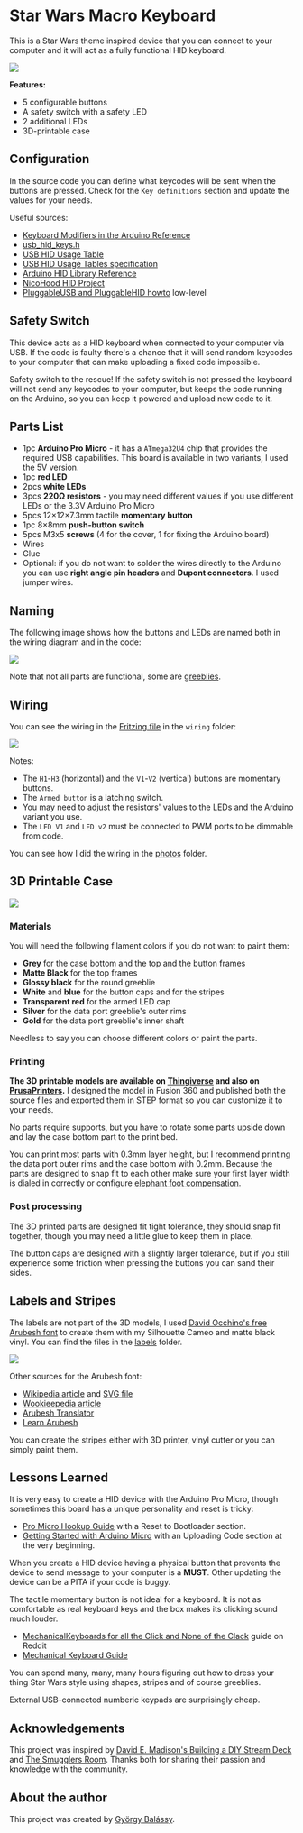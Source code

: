 # Star Wars Macro Keyboard

This is a Star Wars theme inspired device that you can connect to your computer and it will act as a fully functional HID keyboard.

![](./photos/external.jpg)

**Features:**
- 5 configurable buttons
- A safety switch with a safety LED
- 2 additional LEDs 
- 3D-printable case

## Configuration

In the source code you can define what keycodes will be sent when the buttons are pressed. Check for the `Key definitions` section and update the values for your needs.

Useful sources:
- [Keyboard Modifiers in the Arduino Reference](https://www.arduino.cc/reference/en/language/functions/usb/keyboard/keyboardmodifiers/)
- [usb_hid_keys.h](https://gist.github.com/MightyPork/6da26e382a7ad91b5496ee55fdc73db2)
- [USB HID Usage Table](https://www.freebsddiary.org/APC/usb_hid_usages.php)
- [USB HID Usage Tables specification](https://www.usb.org/sites/default/files/documents/hut1_12v2.pdf)
- [Arduino HID Library Reference](https://www.arduino.cc/en/Reference/HID)
- [NicoHood HID Project](https://github.com/NicoHood/HID)
- [PluggableUSB and PluggableHID howto](https://github.com/arduino/Arduino/wiki/PluggableUSB-and-PluggableHID-howto) low-level

## Safety Switch

This device acts as a HID keyboard when connected to your computer via USB. If the code is faulty there's a chance that it will send random keycodes to your computer that can make uploading a fixed code impossible.

Safety switch to the rescue! If the safety switch is not pressed the keyboard will not send any keycodes to your computer, but keeps the code running on the Arduino, so you can keep it powered and upload new code to it.

## Parts List

- 1pc **Arduino Pro Micro** - it has a `ATmega32U4` chip that provides the required USB capabilities. This board is available in two variants, I used the 5V version.
- 1pc **red LED**
- 2pcs **white LEDs**
- 3pcs **220Ω resistors** - you may need different values if you use different LEDs or the 3.3V Arduino Pro Micro
- 5pcs 12×12×7.3mm tactile **momentary button**
- 1pc 8×8mm **push-button switch**
- 5pcs M3x5 **screws** (4 for the cover, 1 for fixing the Arduino board)
- Wires
- Glue
- Optional: if you do not want to solder the wires directly to the Arduino you can use **right angle pin headers** and **Dupont connectors**. I used jumper wires.

## Naming

The following image shows how the buttons and LEDs are named both in the wiring diagram and in the code:

![](./photos/external-with-labels.jpg)

Note that not all parts are functional, some are [greeblies](https://en.wikipedia.org/wiki/Greeble).

## Wiring

You can see the wiring in the [Fritzing file](./wiring/star-wars-macro-keyboard.fzz) in the `wiring` folder:

![](./wiring/breadboard-wiring.png)

Notes:
- The `H1`-`H3` (horizontal) and the `V1`-`V2` (vertical) buttons are momentary buttons.
- The `Armed button` is a latching switch.
- You may need to adjust the resistors' values to the LEDs and the Arduino variant you use.
- The `LED V1` and `LED v2` must be connected to PWM ports to be dimmable from code.

You can see how I did the wiring in the [photos](./photos) folder.

## 3D Printable Case

![](./models/render.png)

### Materials

You will need the following filament colors if you do not want to paint them:
- **Grey** for the case bottom and the top and the button frames
- **Matte Black** for the top frames
- **Glossy black** for the round greeblie
- **White** and **blue** for the button caps and for the stripes
- **Transparent red** for the armed LED cap
- **Silver** for the data port greeblie's outer rims
- **Gold** for the data port greeblie's inner shaft

Needless to say you can choose different colors or paint the parts.

### Printing

**The 3D printable models are available on [Thingiverse](https://www.thingiverse.com/thing:4647245) and also on [PrusaPrinters](https://www.prusaprinters.org/prints/45559-star-wars-macro-keyboard).** I designed the model in Fusion 360 and published both the source files and exported them in STEP format so you can customize it to your needs.

No parts require supports, but you have to rotate some parts upside down and lay the case bottom part to the print bed.

You can print most parts with 0.3mm layer height, but I recommend printing the data port outer rims and the case bottom with 0.2mm. Because the parts are designed to snap fit to each other make sure your first layer width is dialed in correctly or configure [elephant foot compensation](https://help.prusa3d.com/en/article/elephant-foot-compensation_114487).

### Post processing

The 3D printed parts are designed fit tight tolerance, they should snap fit together, though you may need a little glue to keep them in place.

The button caps are designed with a slightly larger tolerance, but if you still experience some friction when pressing the buttons you can sand their sides.

## Labels and Stripes

The labels are not part of the 3D models, I used [David Occhino's free Arubesh font](http://davidocchino.com/portfolio/typography/aurebesh.html) to create them with my Silhouette Cameo and matte black vinyl. You can find the files in the [labels](./labels) folder.

![](./labels/make.png)

Other sources for the Arubesh font:
- [Wikipedia article](https://en.wikipedia.org/wiki/Languages_in_Star_Wars) and [SVG file](https://en.wikipedia.org/wiki/Languages_in_Star_Wars#/media/File:Star-Wars-aurek-besh-alphabet-chart.svg)
- [Wookieepedia article](https://starwars.fandom.com/wiki/Aurebesh)
- [Arubesh Translator](https://lingojam.com/AurebeshTranslator)
- [Learn Arubesh](https://aurebesh.org/)

You can create the stripes either with 3D printer, vinyl cutter or you can simply paint them.

## Lessons Learned

It is very easy to create a HID device with the Arduino Pro Micro, though sometimes this board has a unique personality and reset is tricky:
  - [Pro Micro Hookup Guide](https://learn.sparkfun.com/tutorials/pro-micro--fio-v3-hookup-guide/troubleshooting-and-faq#ts-reset) with a Reset to Bootloader section.
  - [Getting Started with Arduino Micro](https://www.arduino.cc/en/Guide/ArduinoLeonardoMicro#toc6) with an Uploading Code section at the very beginning.

When you create a HID device having a physical button that prevents the device to send message to your computer is a **MUST**. Other updating the device can be a PITA if your code is buggy.

The tactile momentary button is not ideal for a keyboard. It is not as comfortable as real keyboard keys and the box makes its clicking sound much louder.
  - [MechanicalKeyboards for all the Click and None of the Clack](https://www.reddit.com/r/MechanicalKeyboards/wiki/switch_suppliers#wiki_cherry_mx_switches) guide on Reddit
  - [Mechanical Keyboard Guide](https://www.wasdkeyboards.com/mechanical-keyboard-guide#comparison)

You can spend many, many, many hours figuring out how to dress your thing Star Wars style using shapes, stripes and of course greeblies.

External USB-connected numberic keypads are surprisingly cheap.

## Acknowledgements

This project was inspired by [David E. Madison's Building a DIY Stream Deck](https://www.partsnotincluded.com/diy-stream-deck-mini-macro-keyboard/) and [The Smugglers Room](https://www.thesmugglersroom.com/). Thanks both for sharing their passion and knowledge with the community.

## About the author

This project was created by [György Balássy](https://linkedin.com/in/balassy).
